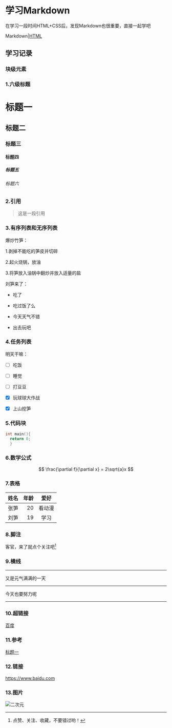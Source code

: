 # 学习Markdown

在学习一段时间HTML+CSS后，发现Markdown也很重要，直接一起学吧

Markdown|[HTML](README.md)

## 学习记录

### 块级元素

### 1.六级标题
# 标题一
## 标题二
### 标题三
#### 标题四
##### 标题五
###### 标题六

### 2.引用
> 这是一段引用

### 3.有序列表和无序列表
爆炒竹笋：

1.剥掉不能吃的笋皮并切碎

2.起火烧锅，放油

3.将笋放入油锅中翻炒并放入适量的盐

刘笋来了：
- 吃了

* 吃过饭了么

- 今天天气不错

* 出去玩吧

### 4.任务列表
明天干嘛：

- [ ] 吃饭

- [ ] 睡觉

- [ ] 打豆豆

- [x] 玩球球大作战

- [x] 上山挖笋

### 5.代码块
``` c
int main(){
  return 0;
  }
```

### 6.数学公式
$$
\frac{\partial f}{\partial x} = 2\sqrt{a}x
$$

### 7.表格
|姓名|年龄|爱好|
|:---|---:|:---:|
|张笋|20|看动漫|
|刘笋|19|学习|

### 8.脚注
客官，来了就点个关注吧[^关注]

[^关注]:点赞、关注、收藏，不要错过哟！

### 9.横线
---

又是元气满满的一天

---

今天也要努力呢

---

### 10.超链接
[百度](https://www.baidu.com "一个搜索引擎")

### 11.参考
[标题一](#标题一)

### 12.链接
https://www.baidu.com

### 13.图片
![二次元](https://www.liusun.top/file/0f8509490eab8d754ca8b.jpg "水神")
















